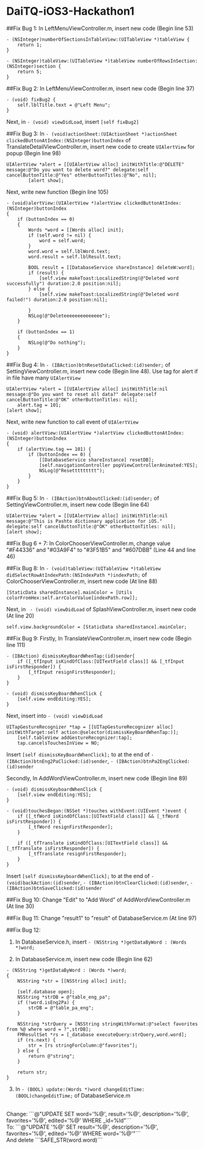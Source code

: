 # DaiTQ-iOS3-Hackathon1

##Fix Bug 1:
In LeftMenuViewController.m, insert new code (Begin line 53)

```
- (NSInteger)numberOfSectionsInTableView:(UITableView *)tableView {
    return 1;
}

- (NSInteger)tableView:(UITableView *)tableView numberOfRowsInSection:(NSInteger)section {
    return 5;
}
```

##Fix Bug 2:
In LeftMenuViewController.m, insert new code (Begin line 37)

```
- (void) fixBug2 {
    self.lblTitle.text = @"Left Menu";
}
```

Next, in ```- (void) viewDidLoad```, insert ```[self fixBug2]```

##Fix Bug 3:
In ```- (void)actionSheet:(UIActionSheet *)actionSheet clickedButtonAtIndex:(NSInteger)buttonIndex``` of TranslateDetailViewController.m, insert new code to create ```UIAlertView``` for popup (Begin line 98)

```
UIAlertView *alert = [[UIAlertView alloc] initWithTitle:@"DELETE" message:@"Do you want to delete word?" delegate:self cancelButtonTitle:@"Yes" otherButtonTitles:@"No", nil];
        [alert show];
```

Next, write new function (Begin line 105)

```
- (void)alertView:(UIAlertView *)alertView clickedButtonAtIndex:(NSInteger)buttonIndex
{
    if (buttonIndex == 0)
    {
        Words *word = [[Words alloc] init];
        if (self.word != nil) {
            word = self.word;
        }
        word.word = self.lblWord.text;
        word.result = self.lblResult.text;
        
        BOOL result = [[DatabaseService shareInstance] deleteW:word];
        if (result) {
            [self.view makeToast:LocalizedString(@"Deleted word successfully") duration:2.0 position:nil];
        } else {
            [self.view makeToast:LocalizedString(@"Deleted word failed!") duration:2.0 position:nil];
            
        }
        NSLog(@"Deleteeeeeeeeeeeeee");
    }
    
    if (buttonIndex == 1)
    {
        NSLog(@"Do nothing");
    }
}
```

##Fix Bug 4:
In ```- (IBAction)btnResetDataClicked:(id)sender;``` of SettingViewController.m, insert new code (Begin line 48). Use tag for alert if in file have many ```UIAlertView```

```
UIAlertView *alert = [[UIAlertView alloc] initWithTitle:nil message:@"Do you want to reset all data?" delegate:self cancelButtonTitle:@"OK" otherButtonTitles: nil];
    alert.tag = 101;
[alert show];
```

Next, write new function to call event of ```UIAlertView```

```
- (void) alertView:(UIAlertView *)alertView clickedButtonAtIndex:(NSInteger)buttonIndex
{
    if (alertView.tag == 101) {
        if (buttonIndex == 0) {
            [[DatabaseService shareInstance] resetDB];
            [self.navigationController popViewControllerAnimated:YES];
            NSLog(@"Resettttttttt");
        }
    }
}
```

##Fix Bug 5:
In ```- (IBAction)btnAboutClicked:(id)sender;``` of SettingViewController.m, insert new code (Begin line 64)

```
UIAlertView *alert = [[UIAlertView alloc] initWithTitle:nil message:@"This is Pashto dictionary application for iOS."     delegate:self cancelButtonTitle:@"OK" otherButtonTitles: nil];
[alert show];
```

##Fix Bug 6 + 7:
In ColorChooserViewController.m, change value "#F44336" and "#03A9F4" to "#3F51B5" and "#607DBB" (Line 44 and line 46)

##Fix Bug 8:
In ```- (void)tableView:(UITableView *)tableView didSelectRowAtIndexPath:(NSIndexPath *)indexPath;``` of ColorChooserViewController.m, insert new code (At line 88)

```[StaticData sharedInstance].mainColor = [Utils colorFromHex:self.arrColorValue[indexPath.row]];```

Next, in ``` - (void) viewDidLoad``` of SplashViewController.m, insert new code (At line 20)

```self.view.backgroundColor = [StaticData sharedInstance].mainColor;```

##Fix Bug 9:
Firstly, In TranslateViewController.m, insert new code (Begin line 111)

```
- (IBAction) dismissKeyBoardWhenTap:(id)sender{
    if ([_tfInput isKindOfClass:[UITextField class]] && [_tfInput isFirstResponder]) {
        [_tfInput resignFirstResponder];
    }
}

- (void) dismissKeyBoardWhenClick {
    [self.view endEditing:YES];
}
```

Next, insert into ```- (void) viewDidLoad``` 

```
UITapGestureRecognizer *tap = [[UITapGestureRecognizer alloc] initWithTarget:self action:@selector(dismissKeyBoardWhenTap:)];
    [self.tableView addGestureRecognizer:tap];
    tap.cancelsTouchesInView = NO;
```

Insert ```[self dismissKeyBoardWhenClick];``` to at the end of ```- (IBAction)btnEng2PaClicked:(id)sender```, ```- (IBAction)btnPa2EngClicked:(id)sender```

Secondly, In AddWordViewController.m, insert new code (Begin line 89)

```
- (void) dismissKeyboardWhenClick {
    [self.view endEditing:YES];
}

- (void)touchesBegan:(NSSet *)touches withEvent:(UIEvent *)event {
    if ([_tfWord isKindOfClass:[UITextField class]] && [_tfWord isFirstResponder]) {
        [_tfWord resignFirstResponder];
    }
    
    if ([_tfTranslate isKindOfClass:[UITextField class]] && [_tfTranslate isFirstResponder]) {
        [_tfTranslate resignFirstResponder];
    }
}
```

Insert ```[self dismissKeyboardWhenClick];``` to at the end of ```- (void)backAction:(id)sender```, ```- (IBAction)btnClearClicked:(id)sender```, ```- (IBAction)btnSaveClicked:(id)sender```

##Fix Bug 10:
Change "Edit" to "Add Word" of AddWordViewController.m (At line 30)

##Fix Bug 11:
Change "result1" to "result" of DatabaseService.m (At line 97)

##Fix Bug 12:
1. In DatabaseService.h, insert ```- (NSString *)getDataByWord : (Words *)word;```

2. In DatabaseService.m, insert new code (Begin line 62)

```
- (NSString *)getDataByWord : (Words *)word;
{
    NSString *str = [[NSString alloc] init];
    
    [self.database open];
    NSString *strDB = @"table_eng_pa";
    if (!word.isEng2Pa) {
        strDB = @"table_pa_eng";
    }
    
    NSString *strQuery = [NSString stringWithFormat:@"select favorites from %@ where word = ?",strDB];
    FMResultSet *rs = [_database executeQuery:strQuery,word.word];
    if (rs.next) {
        str = [rs stringForColumn:@"favorites"];
    } else {
        return @"string";
    }

    return str;
}
```

3. In ```- (BOOL) update:(Words *)word changeEditTime:(BOOL)changeEditTime;``` of DatabaseService.m </br>
</br>
Change: ```@"UPDATE SET word='%@', result='%@', description='%@', favorites='%@', edited='%@' WHERE _id=%ld"``` </br>
To: ```@"UPDATE '%@' SET result='%@', description='%@', favorites='%@', edited='%@' WHERE word='%@'"``` </br>
And delete ```SAFE_STR(word.word)```
